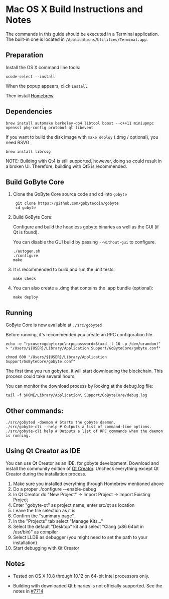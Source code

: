 Mac OS X Build Instructions and Notes
====================================
The commands in this guide should be executed in a Terminal application.
The built-in one is located in `/Applications/Utilities/Terminal.app`.

Preparation
-----------
Install the OS X command line tools:

`xcode-select --install`

When the popup appears, click `Install`.

Then install [Homebrew](https://brew.sh).

Dependencies
----------------------

    brew install automake berkeley-db4 libtool boost --c++11 miniupnpc openssl pkg-config protobuf qt libevent

If you want to build the disk image with `make deploy` (.dmg / optional), you need RSVG

    brew install librsvg

NOTE: Building with Qt4 is still supported, however, doing so could result in a broken UI. Therefore, building with Qt5 is recommended.

Build GoByte Core
------------------------

1. Clone the GoByte Core source code and cd into `gobyte`

        git clone https://github.com/gobytecoin/gobyte
        cd gobyte

2.  Build GoByte Core:

    Configure and build the headless gobyte binaries as well as the GUI (if Qt is found).

    You can disable the GUI build by passing `--without-gui` to configure.

        ./autogen.sh
        ./configure
        make

3.  It is recommended to build and run the unit tests:

        make check

4.  You can also create a .dmg that contains the .app bundle (optional):

        make deploy

Running
-------

GoByte Core is now available at `./src/gobyted`

Before running, it's recommended you create an RPC configuration file.

    echo -e "rpcuser=gobyterpc\nrpcpassword=$(xxd -l 16 -p /dev/urandom)" > "/Users/${USER}/Library/Application Support/GoByteCore/gobyte.conf"

    chmod 600 "/Users/${USER}/Library/Application Support/GoByteCore/gobyte.conf"

The first time you run gobyted, it will start downloading the blockchain. This process could take several hours.

You can monitor the download process by looking at the debug.log file:

    tail -f $HOME/Library/Application\ Support/GoByteCore/debug.log

Other commands:
-------

    ./src/gobyted -daemon # Starts the gobyte daemon.
    ./src/gobyte-cli --help # Outputs a list of command-line options.
    ./src/gobyte-cli help # Outputs a list of RPC commands when the daemon is running.

Using Qt Creator as IDE
------------------------
You can use Qt Creator as an IDE, for gobyte development.
Download and install the community edition of [Qt Creator](https://www.qt.io/download/).
Uncheck everything except Qt Creator during the installation process.

1. Make sure you installed everything through Homebrew mentioned above
2. Do a proper ./configure --enable-debug
3. In Qt Creator do "New Project" -> Import Project -> Import Existing Project
4. Enter "gobyte-qt" as project name, enter src/qt as location
5. Leave the file selection as it is
6. Confirm the "summary page"
7. In the "Projects" tab select "Manage Kits..."
8. Select the default "Desktop" kit and select "Clang (x86 64bit in /usr/bin)" as compiler
9. Select LLDB as debugger (you might need to set the path to your installation)
10. Start debugging with Qt Creator

Notes
-----

* Tested on OS X 10.8 through 10.12 on 64-bit Intel processors only.

* Building with downloaded Qt binaries is not officially supported. See the notes in [#7714](https://github.com/bitcoin/bitcoin/issues/7714)

